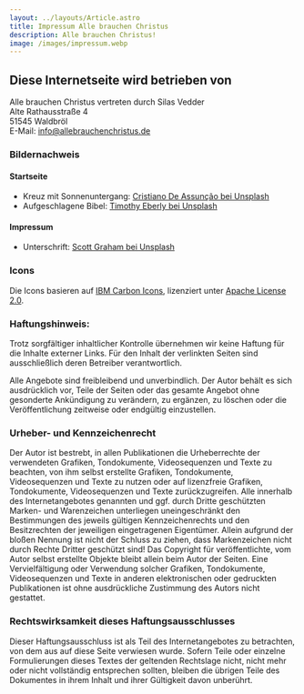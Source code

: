 ```yaml
---
layout: ../layouts/Article.astro
title: Impressum Alle brauchen Christus
description: Alle brauchen Christus!
image: /images/impressum.webp
---
```

## Diese Internetseite wird betrieben von

Alle brauchen Christus vertreten durch Silas Vedder<br />
Alte Rathausstraße 4<br />
51545 Waldbröl<br />
E-Mail: info@allebrauchenchristus.de

### Bildernachweis
#### Startseite
* Kreuz mit Sonnenuntergang: [Cristiano De Assunção bei Unsplash](https://unsplash.com/photos/P6YhMTNFtXQ)
* Aufgeschlagene Bibel: [Timothy Eberly bei Unsplash](https://unsplash.com/photos/U4UwzRSns6M)

#### Impressum
* Unterschrift: [Scott Graham bei Unsplash](https://unsplash.com/photos/OQMZwNd3ThU)

### Icons
Die Icons basieren auf [IBM Carbon Icons](https://www.ibm.com/design/language/iconography/ui-icons/library/), lizenziert unter [Apache License 2.0](/LICENSE-2.0.txt).

### Haftungshinweis:
Trotz sorgfältiger inhaltlicher Kontrolle übernehmen wir keine Haftung für die Inhalte externer Links. Für den Inhalt der verlinkten Seiten sind ausschließlich deren Betreiber verantwortlich. 

Alle Angebote sind freibleibend und unverbindlich. Der Autor behält es sich ausdrücklich vor, Teile der Seiten oder das gesamte Angebot ohne gesonderte Ankündigung zu verändern, zu ergänzen, zu löschen oder die Veröffentlichung zeitweise oder endgültig einzustellen.

### Urheber- und Kennzeichenrecht 
Der Autor ist bestrebt, in allen Publikationen die Urheberrechte der verwendeten Grafiken, Tondokumente, Videosequenzen und Texte zu beachten, von ihm selbst erstellte Grafiken, Tondokumente, Videosequenzen und Texte zu nutzen oder auf lizenzfreie Grafiken, Tondokumente, Videosequenzen und Texte zurückzugreifen. 
Alle innerhalb des Internetangebotes genannten und ggf. durch Dritte geschützten Marken- und Warenzeichen unterliegen uneingeschränkt den Bestimmungen des jeweils gültigen Kennzeichenrechts und den Besitzrechten der jeweiligen eingetragenen Eigentümer. Allein aufgrund der bloßen Nennung ist nicht der Schluss zu ziehen, dass Markenzeichen nicht durch Rechte Dritter geschützt sind! 
Das Copyright für veröffentlichte, vom Autor selbst erstellte Objekte bleibt allein beim Autor der Seiten. Eine Vervielfältigung oder Verwendung solcher Grafiken, Tondokumente, Videosequenzen und Texte in anderen elektronischen oder gedruckten Publikationen ist ohne ausdrückliche Zustimmung des Autors nicht gestattet. 

### Rechtswirksamkeit dieses Haftungsausschlusses 
Dieser Haftungsausschluss ist als Teil des Internetangebotes zu betrachten, von dem aus auf diese Seite verwiesen wurde. Sofern Teile oder einzelne Formulierungen dieses Textes der geltenden Rechtslage nicht, nicht mehr oder nicht vollständig entsprechen sollten, bleiben die übrigen Teile des Dokumentes in ihrem Inhalt und ihrer Gültigkeit davon unberührt.

